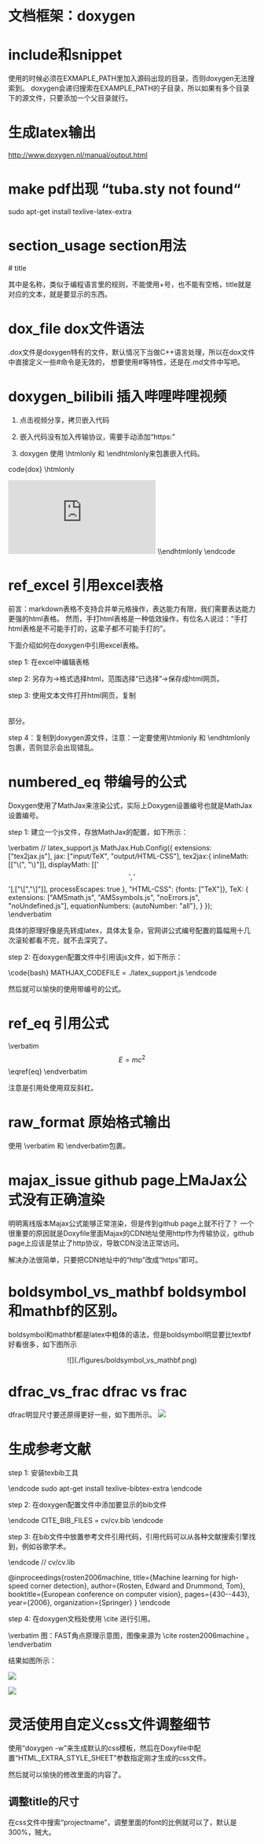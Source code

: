 # 文档框架：doxygen

# include和snippet
使用的时候必须在EXMAPLE_PATH里加入源码出现的目录，否则doxygen无法搜索到。
doxygen会递归搜索在EXAMPLE_PATH的子目录，所以如果有多个目录下的源文件，只要添加一个父目录就行。

# 生成latex输出
http://www.doxygen.nl/manual/output.html

# make pdf出现 “tuba.sty not found“
sudo apt-get install texlive-latex-extra

# section_usage section用法

\# <name> title

其中<name>是名称，类似于编程语言里的规则，不能使用+号，也不能有空格，title就是对应的文本，就是要显示的东西。

# dox_file dox文件语法

.dox文件是doxygen特有的文件，默认情况下当做C++语言处理，所以在dox文件中直接定义一些\#命令是无效的，
想要使用\#等特性，还是在.md文件中写吧。

# doxygen_bilibili 插入哔哩哔哩视频

1. 点击视频分享，拷贝嵌入代码

2. 嵌入代码没有加入传输协议，需要手动添加“https:”

3. doxygen 使用 \\htmlonly 和 \\endhtmlonly来包裹嵌入代码。

code{dox}
\\htmlonly
<iframe src="https://player.bilibili.com/player.html?aid=97804448&bvid=BV1fE411w7ac&cid=166959951&page=1" scrolling="no" border="0" frameborder="no" framespacing="0" allowfullscreen="true"> </iframe>
\\endhtmlonly
\endcode

# ref_excel 引用excel表格
前言：markdown表格不支持合并单元格操作，表达能力有限，我们需要表达能力更强的html表格。
然而，手打html表格是一种低效操作，有位名人说过：“手打html表格是不可能手打的，这辈子都不可能手打的”。

下面介绍如何在doxygen中引用excel表格。

step 1: 在excel中编辑表格

step 2: 另存为->格式选择html，范围选择“已选择”->保存成html网页。

step 3: 使用文本文件打开html网页，复制<table></table>部分。

step 4：复制到doxygen源文件，注意：一定要使用\\htmlonly 和 \\endhtmlonly包裹，否则显示会出现错乱。


# numbered_eq 带编号的公式
Doxygen使用了MathJax来渲染公式，实际上Doxygen设置编号也就是MathJax设置编号。

step 1: 建立一个js文件，存放MathJax的配置，如下所示：

\verbatim
// latex_support.js
MathJax.Hub.Config({
    extensions: ["tex2jax.js"],
    jax: ["input/TeX", "output/HTML-CSS"],
    tex2jax:{
        inlineMath: [["\\(", "\\)"]],
        displayMath: [['$$','$$'],["\\[","\\]"]],
        processEscapes: true
    },
    "HTML-CSS": {fonts: ["TeX"]},
    TeX: {
        extensions: ["AMSmath.js", "AMSsymbols.js", "noErrors.js", "noUndefined.js"],
        equationNumbers: {autoNumber: "all"},
    }
});
\endverbatim

具体的原理好像是先转成latex，具体太复杂，官网讲公式编号配置的篇幅用十几次滚轮都看不完，就不去深究了。

step 2: 在doxygen配置文件中引用该js文件，如下所示：

\code{bash}
MATHJAX_CODEFILE = ./latex_support.js
\endcode

然后就可以愉快的使用带编号的公式。


# ref_eq 引用公式

\verbatim
    $$
        \label{eq}
        E = mc^2
    $$
    \\eqref{eq}
\endverbatim

注意是引用处使用双反斜杠。


# raw_format 原始格式输出

使用 \\verbatim 和 \\endverbatim包裹。


# majax_issue github page上MaJax公式没有正确渲染

明明离线版本Majax公式能够正常渲染，但是传到github page上就不行了？
一个很重要的原因就是Doxyfile里面Majax的CDN地址使用http作为传输协议，github page上应该是禁止了http协议，导致CDN没法正常访问。

解决办法很简单，只要把CDN地址中的“http”改成“https”即可。


# boldsymbol_vs_mathbf boldsymbol和mathbf的区别。

boldsymbol和mathbf都是latex中粗体的语法，但是boldsymbol明显要比textbf好看很多，如下图所示
<center>
![](./figures/boldsymbol_vs_mathbf.png)
</center>


# dfrac_vs_frac dfrac vs frac

dfrac明显尺寸要还原得更好一些，如下图所示。
![](./figures/dfrac_vs_frac.png)


# 生成参考文献

step 1: 安装texbib工具

\endcode
sudo apt-get install texlive-bibtex-extra
\endcode

step 2: 在doxygen配置文件中添加要显示的bib文件

\endcode
CITE_BIB_FILES         = cv/cv.bib
\endcode

step 3: 在bib文件中放置参考文件引用代码，引用代码可以从各种文献搜索引擎找到，例如谷歌学术。

\endcode
// cv/cv.lib

@inproceedings{rosten2006machine,
  title={Machine learning for high-speed corner detection},
  author={Rosten, Edward and Drummond, Tom},
  booktitle={European conference on computer vision},
  pages={430--443},
  year={2006},
  organization={Springer}
}
\endcode

step 4: 在doxygen文档处使用 \\cite 进行引用。

\verbatim
图：FAST角点原理示意图，图像来源为 \cite rosten2006machine 。
\endverbatim

结果如图所示：

![](./figures/doxygen_cite_bib_01.png)

![](./figures/doxygen_cite_bib_02.png)

# 灵活使用自定义css文件调整细节

使用“doxygen -w”来生成默认的css模板，然后在Doxyfile中配置“HTML_EXTRA_STYLE_SHEET”参数指定刚才生成的css文件。

然后就可以愉快的修改里面的内容了。

## 调整title的尺寸

在css文件中搜索“projectname”，调整里面的font的比例就可以了，默认是300%，贼大。